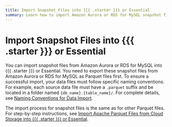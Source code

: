 ```yaml
---
title: Import Snapshot Files into {{{ .starter }}} or Essential
summary: Learn how to import Amazon Aurora or RDS for MySQL snapshot files into {{{ .starter }}} or Essential.
---
```


# Import Snapshot Files into {{{ .starter }}} or Essential

You can import snapshot files from Amazon Aurora or RDS for MySQL into {{{ .starter }}} or Essential. You need to export these snapshot files from Amazon Aurora or RDS for MySQL as Parquet files first. To ensure a successful import, your data files must follow specific naming conventions. For example, each source data file must have a `.parquet` suffix and be located in a folder named `{db_name}.{table_name}/`. For complete details, see [Naming Conventions for Data Import](/tidb-cloud/naming-conventions-for-data-import.md).

The import process for snapshot files is the same as for other Parquet files. For step-by-step instructions, see [Import Apache Parquet Files from Cloud Storage into {{{ .starter }}} or Essential](/tidb-cloud/import-parquet-files-serverless.md).
